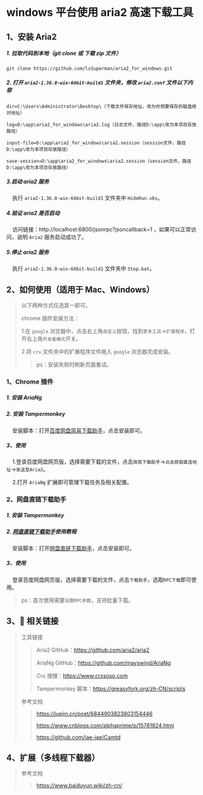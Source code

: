 # **windows 平台使用 aria2 高速下载工具**

## **1、安装 Aria2**

##### 1. 拉取代码到本地（git clone 或 下载 zip 文件）

```
git clone https://github.com/lsSuperman/aria2_for_windows.git
```

##### 2. 打开 `aria2-1.36.0-win-64bit-build1` 文件夹，修改 `aria2.conf` 文件以下内容

```
dir=C:\Users\Administrator\Desktop\（下载文件保存地址，改为你想要保存的磁盘绝对地址）

log=D:\app\aria2_for_windows\aria2.log（日志文件，路径D:\app\改为本项目存放路径）

input-file=D:\app\aria2_for_windows\aria2.session（session文件，路径D:\app\改为本项目存放路径）

save-session=D:\app\aria2_for_windows\aria2.session（session文件，路径D:\app\改为本项目存放路径）
```

##### 3.启动 aria2 服务

&nbsp;&nbsp;&nbsp;&nbsp;执行 `aria2-1.36.0-win-64bit-build1` 文件夹中 `HideRun.vbs`。

##### 4.验证 aria2 是否启动

&nbsp;&nbsp;&nbsp;&nbsp;访问链接：http://localhost:6800/jsonrpc?jsoncallback=1 ，如果可以正常访问，说明 `Aria2` 服务启动成功了。

##### 5.停止 aria2 服务

&nbsp;&nbsp;&nbsp;&nbsp;执行 `aria2-1.36.0-win-64bit-build1` 文件夹中 `Stop.bat`。

## **2、如何使用（适用于 Mac、Windows）**

> 以下两种方式任选其一即可。
>
> chrome 插件安装方法：
>
> 1.在 `google` 浏览器中，点击右上角`自定义`按钮，找到`更多工具`->`扩展程序`，打开右上角`开发者模式`开关。
>
> 2.将 `crx` 文件夹中的扩展程序文件拖入 `google` 浏览器完成安装。
>
> > ps：安装失败时刷新页面重试。

### **1、Chrome 插件**

##### 1. 安装 AriaNg

##### 2. 安装 Tampermonkey

&nbsp;&nbsp;&nbsp;&nbsp;安装脚本：打开[百度网盘简易下载助手](https://greasyfork.org/zh-CN/scripts/418182-百度网盘简易下载助手-直链下载复活版)，点击安装即可。

##### 3、使用

&nbsp;&nbsp;&nbsp;&nbsp;1.登录百度网盘网页版，选择需要下载的文件，点击`简易下载助手`->`点击获取直连地址`->`发送至Aria2`。

&nbsp;&nbsp;&nbsp;&nbsp;2.打开 `AriaNg` 扩展即可管理下载任务及相关配置。

### **2、网盘直链下载助手**

##### 1. 安装 Tampermonkey

##### 2. [网盘直链下载助手](https://www.baiduyun.wiki/install.html#📖-使用教程)使用教程

&nbsp;&nbsp;&nbsp;&nbsp;安装脚本：打开[网盘直链下载助手](https://greasyfork.org/zh-CN/scripts/436446-网盘直链下载助手)，点击安装即可。

##### 3、使用

&nbsp;&nbsp;&nbsp;&nbsp;登录百度网盘网页版，选择需要下载的文件，点击`下载助手`，选取`RPC下载`即可使用。
> ps：首次使用需要`设置RPC参数`，支持批量下载。

## **3、🔗 相关链接**

> 工具链接
>
> > Aria2 GitHub：https://github.com/aria2/aria2
> >
> > AriaNg GitHub：https://github.com/mayswind/AriaNg
> >
> > Crx 搜搜：https://www.crxsoso.com
> >
> > Tampermonkey 脚本：https://greasyfork.org/zh-CN/scripts
>
> 参考文档
>
> > https://juejin.cn/post/6844903823803154446
> >
> > https://www.cnblogs.com/alphaprime/p/15781824.html
> >
> > https://github.com/jae-jae/Camtd

## **4、扩展（多线程下载器）**

> 参考文档
>
> > https://www.baiduyun.wiki/zh-cn/
